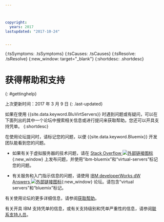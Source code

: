 ```yaml
---



copyright:
  years: 2017
lastupdated: "2017-10-24"


---
```


<!-- Common attributes used in the template are defined as follows: -->
{:tsSymptoms: .tsSymptoms} 
{:tsCauses: .tsCauses} 
{:tsResolve: .tsResolve} 
{:new_window: target="_blank"}
{:shortdesc: .shortdesc}

<!-- # {{site.data.keyword.blockstorageshort}} troubleshooting
{: #ts} -->
<!-- Provide an appropriate ID above -->

<!-- IN PROGRESS - AUDIENCE BLUE, STAGING ONLY -->


<!-- This is the template for troubleshooting topics.  -->

<!-- The short description section should include the service long name and "Bluemix" for search optimization. Example short description: -->

<!-- Add a heading and content for how to get help and support. Use this template for beta and GA services:  -->
# 获得帮助和支持 
{: #gettinghelp}

上次更新时间：2017 年 3 月 9 日
{: .last-updated}

如果在使用 {{site.data.keyword.BluVirtServers}} 时遇到问题或有疑问，可以在下面列出的其中一个论坛中搜索相关信息或进行提问来获取帮助。您还可以开具支持凭单。
{:shortdesc}

在使用论坛提问时，请标记您的问题，以便 {{site.data.keyword.Bluemix}} 开发团队能看到您的问题。
<!--Insert the appropriate Stack Overflow tag for your service for <block-storage> in URL and text below:  -->
* 如果有关于虚拟服务器的技术问题，请在 [Stack Overflow ![外部链接图标](../icons/launch-glyph.svg "外部链接图标")](http://stackoverflow.com/search?q=virtual-servers+ibm-bluemix){:new_window} 上发布问题，并使用“ibm-bluemix”和“virtual-servers”标记您的问题。
<!--Insert the appropriate dW Answers tag for your service for <service_keyword> in URL below:  -->
* 有关服务和入门指示信息的问题，请使用 [IBM developerWorks dW Answers ![外部链接图标](../icons/launch-glyph.svg "外部链接图标")](https://developer.ibm.com/answers/topics/virtual-servers.html?smartspace=bluemix){:new_window} 论坛。请包含“virtual servers”和“bluemix”标记。

有关使用论坛的更多详细信息，请参阅[获取帮助](https://new-console.eu-gb.bluemix.net/docs/support/index.html#getting-help)。

有关开具 IBM 支持凭单的信息，或有关支持级别和凭单严重性的信息，请参阅[联系支持人员](https://console.bluemix.net/docs/support/index.html?pos=3#contacting-support)。

